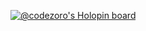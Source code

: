 [![@codezoro's Holopin board](https://holopin.io/api/user/board?user=codezoro)](https://holopin.io/@codezoro)
